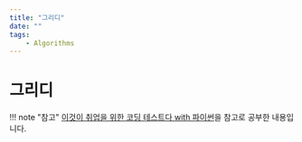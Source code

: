 ```yaml
---
title: "그리디"
date: ""
tags:
    - Algorithms
---
```


# 그리디

!!! note "참고"
    [이것이 취업을 위한 코딩 테스트다 with 파이썬](http://www.kyobobook.co.kr/product/detailViewKor.laf?mallGb=KOR&ejkGb=KOR&barcode=9791162243077)을 참고로 공부한 내용입니다.